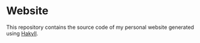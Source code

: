 # Website

This repository contains the source code of my personal website generated using [Hakyll](https://jaspervdj.de/hakyll).
